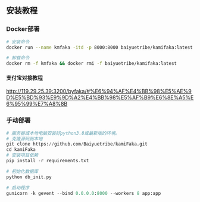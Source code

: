 ## 安装教程

### Docker部署

```bash
# 安装命令
docker run --name kmfaka -itd -p 8000:8000 baiyuetribe/kamifaka:latest
```

```bash
# 卸载命令
docker rm -f kmfaka && docker rmi -f baiyuetribe/kamifaka:latest
```

#### 支付宝对接教程

http://119.29.25.39:3200/byfaka/#%E6%94%AF%E4%BB%98%E5%AE%9D%E5%BD%93%E9%9D%A2%E4%BB%98%E5%AF%B9%E6%8E%A5%E6%95%99%E7%A8%8B

### 手动部署

```python
# 服务器或本地电脑安装好python3.8或最新版的环境。
# 克隆源码到本地
git clone https://github.com/Baiyuetribe/kamiFaka.git
cd kamiFaka
# 安装项目依赖
pip install -r requirements.txt

# 初始化数据库
python db_init.py

# 启动程序
gunicorn -k gevent --bind 0.0.0.0:8000 --workers 8 app:app
```
